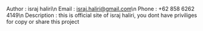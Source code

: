 Author 		: israj haliri\n
Email		: israj.haliri@gmail.com\n
Phone		: +62 858 6262 4149\n
Description	: this is official site of israj haliri, you dont have priviliges for copy 		  or share this project
